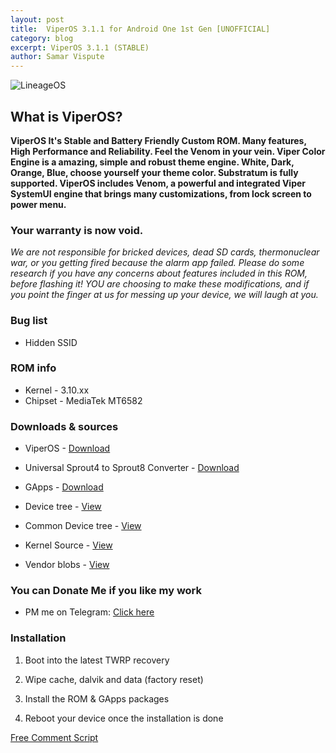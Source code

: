 ```yaml
---
layout: post
title:  ViperOS 3.1.1 for Android One 1st Gen [UNOFFICIAL]
category: blog
excerpt: ViperOS 3.1.1 (STABLE)
author: Samar Vispute
---
```


![LineageOS](https://2.bp.blogspot.com/-g3dd1ZFpnKs/WpphIxncmEI/AAAAAAAAFSo/VwCNHZgDFpw37-BhPb9a9eJNt4iEGZK_QCLcBGAs/s640/http-%25252F%25252Fi.imgur.com%25252FwSbwCpZ.png)

## What is ViperOS?
**ViperOS It's Stable and Battery Friendly Custom ROM. Many features, High Performance and Reliability. Feel the Venom in your vein.
Viper Color Engine is a amazing, simple and robust theme engine. White, Dark, Orange, Blue, choose yourself your theme color. Substratum is fully supported.
ViperOS includes Venom, a powerful and integrated Viper SystemUI engine that brings many customizations, from lock screen to power menu.**

### Your warranty is now void.
_We are not responsible for bricked devices, dead SD cards, thermonuclear war, or you getting fired because the alarm app failed.
Please do some research if you have any concerns about features included in this ROM, before flashing it!
YOU are choosing to make these modifications, and if you point the finger at us for messing up your device, we will laugh at you._

### Bug list
* Hidden SSID

### ROM info
* Kernel - 3.10.xx
* Chipset - MediaTek MT6582

### Downloads & sources
* ViperOS - [Download](https://www.androidfilehost.com/?fid=746010030569958776)
* Universal Sprout4 to Sprout8 Converter - [Download](https://forum.xda-developers.com/crossdevice-dev/android-one-general/universal-sprout4-to-sprout8-sprout8-to-t3489646)
* GApps - [Download](http://opengapps.org/?download=true&arch=arm&api=7.1&variant=nano)

* Device tree - [View](https://github.com/SamarV-121/android_device_google_sprout4)
* Common Device tree - [View](https://github.com/SamarV-121/android_device_google_sprout-common)
* Kernel Source - [View](https://github.com/SamarV-121/android_kernel_mediatek_sprout)
* Vendor blobs - [View](https://github.com/SamarV-121/proprietary_vendor_google)

### You can Donate Me if you like my work
* PM me on Telegram: [Click here](https://web.telegram.org/#/im?p=@SamarV121)

### Installation
1) Boot into the latest TWRP recovery

2) Wipe cache, dalvik and data (factory reset)

3) Install the ROM & GApps packages

4) Reboot your device once the installation is done

<!-- Begin Comments JavaScript Code --><script type="text/javascript" async>function ajaxpath_5b503d67c3523(url){return window.location.href == '' ? url : url.replace('&s=','&s=' + escape(window.location.href));}(function(){document.write('<div id="fcs_div_5b503d67c3523"><a title="free comment script" href="http://www.freecommentscript.com">&nbsp;&nbsp;<b>Free HTML User Comments</b>...</a></div>');fcs_5b503d67c3523=document.createElement('script');fcs_5b503d67c3523.type="text/javascript";fcs_5b503d67c3523.src=ajaxpath_5b503d67c3523((document.location.protocol=="https:"?"https:":"http:")+"//www.freecommentscript.com/GetComments2.php?p=5b503d67c3523&s=#!5b503d67c3523");setTimeout("document.getElementById('fcs_div_5b503d67c3523').appendChild(fcs_5b503d67c3523)",1);})();</script><noscript><div><a href="http://www.freecommentscript.com" title="free html user comment box">Free Comment Script</a></div></noscript><!-- End Comments JavaScript Code -->
